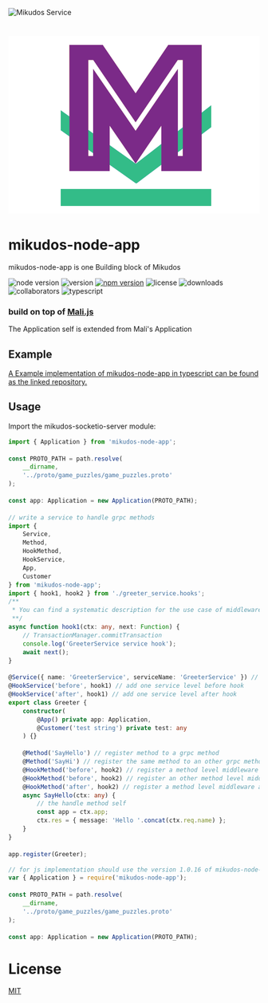 ![Mikudos Service](https://img.shields.io/badge/MIKUDOS-GRPC--server-lightgrey?style=for-the-badge&logo=appveyor)

# [![Mikudos](https://raw.githubusercontent.com/mikudos/doc/master/mikudos-logo.png)](https://mikudos.github.io/doc)

# mikudos-node-app

mikudos-node-app is one Building block of Mikudos

![node version](https://img.shields.io/node/v/mikudos-node-app) ![version](https://img.shields.io/github/package-json/v/mikudos/mikudos-node-app) [![npm version](https://img.shields.io/npm/v/mikudos-node-app)](https://www.npmjs.com/package/mikudos-node-app) ![license](https://img.shields.io/npm/l/mikudos-node-app) ![downloads](https://img.shields.io/npm/dw/mikudos-node-app) ![collaborators](https://img.shields.io/npm/collaborators/mikudos-node-app) ![typescript](https://img.shields.io/npm/types/mikudos-node-app)

### build on top of [Mali.js](https://mali.js.org/)

The Application self is extended from Mali's Application

## Example

[A Example implementation of mikudos-node-app in typescript can be found as the linked repository.](https://github.com/mikudos/mikudos-service-ts)

## Usage

Import the mikudos-socketio-server module:

```ts
import { Application } from 'mikudos-node-app';

const PROTO_PATH = path.resolve(
    __dirname,
    '../proto/game_puzzles/game_puzzles.proto'
);

const app: Application = new Application(PROTO_PATH);

// write a service to handle grpc methods
import {
    Service,
    Method,
    HookMethod,
    HookService,
    App,
    Customer
} from 'mikudos-node-app';
import { hook1, hook2 } from './greeter_service.hooks';
/**
 * You can find a systematic description for the use case of middleware at: https://mali.js.org/api/#mali-%E2%87%90-emitter
 **/
async function hook1(ctx: any, next: Function) {
    // TransactionManager.commitTransaction
    console.log('GreeterService service hook');
    await next();
}

@Service({ name: 'GreeterService', serviceName: 'GreeterService' }) // register the service with name to add the service to app.services[name] at the same time
@HookService('before', hook1) // add one service level before hook
@HookService('after', hook1) // add one service level after hook
export class Greeter {
    constructor(
        @App() private app: Application,
        @Customer('test string') private test: any
    ) {}

    @Method('SayHello') // register method to a grpc method
    @Method('SayHi') // register the same method to an other grpc method
    @HookMethod('before', hook2) // register a method level middleware as before hook
    @HookMethod('before', hook2) // register an other method level middleware as before hook
    @HookMethod('after', hook2) // register a method level middleware as after hook
    async SayHello(ctx: any) {
        // the handle method self
        const app = ctx.app;
        ctx.res = { message: 'Hello '.concat(ctx.req.name) };
    }
}

app.register(Greeter);
```

```js
// for js implementation should use the version 1.0.16 of mikudos-node-app
var { Application } = require('mikudos-node-app');

const PROTO_PATH = path.resolve(
    __dirname,
    '../proto/game_puzzles/game_puzzles.proto'
);

const app: Application = new Application(PROTO_PATH);
```

# License

[MIT](LICENSE)
